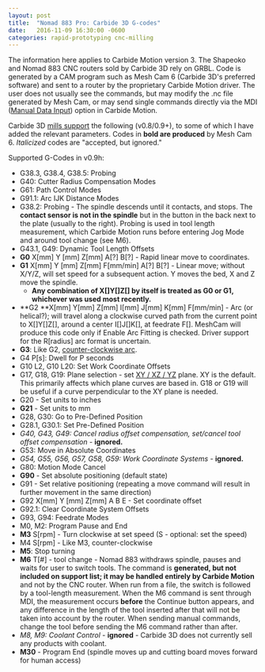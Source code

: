 ```yaml
---
layout: post
title:  "Nomad 883 Pro: Carbide 3D G-codes"
date:   2016-11-09 16:30:00 -0600
categories: rapid-prototyping cnc-milling
---
```

The information here applies to Carbide Motion version 3.
The Shapeoko and Nomad 883 CNC routers sold by Carbide 3D rely on GRBL. Code is generated by a CAM program such as Mesh Cam 6 (Carbide 3D's preferred software) and sent to a router by the proprietary Carbide Motion driver. The user does not usually see the commands, but may modify the .nc file generated by Mesh Cam, or may send single commands directly via the MDI (<a href="http://www.cnccookbook.com/CCCNCGCodeMDI.htm" rel="nofollow">Manual Data Input</a>) option in Carbide Motion.

Carbide 3D <a href="http://docs.carbide3d.com/article/52-grbl-g-code-definitions" rel="nofollow">mills support</a> the following (v0.8/0.9+), to some of which I have added the relevant parameters. Codes in **bold are produced** by Mesh Cam 6. *Italicized* codes are "accepted, but ignored."

Supported G-Codes in v0.9h:
- G38.3, G38.4, G38.5: Probing
- G40: Cutter Radius Compensation Modes
- G61: Path Control Modes
- G91.1: Arc IJK Distance Modes
- G38.2: Probing - The spindle descends until it contacts, and stops. The **contact sensor is not in the spindle** but in the button in the back next to the plate (usually to the right). Probing is used in tool length measurement, which Carbide Motion runs before entering Jog Mode and around tool change (see M6).
- G43.1, G49: Dynamic Tool Length Offsets
- **G0**  X[mm] Y [mm] Z[mm] A[?] B[?] - Rapid linear move to coordinates.
- **G1** X[mm] Y [mm] Z[mm] F[mm/min] A[?] B[?] - Linear move; without X/Y/Z, will set speed for a subsequent action. Y moves the bed, X and Z move the spindle.
  - **Any combination of X[]Y[]Z[] by itself is treated as G0 or G1, whichever was used most recently.**
- **G2 **X[mm] Y[mm] Z[mm] I[mm] J[mm] K[mm] F[mm/min] - Arc (or helical?); will travel along a clockwise curved path from the current point to X[]Y[]Z[], around a center I[]J[]K[], at feedrate F[]. MeshCam will produce this code only if Enable Arc Fitting is checked. Driver support for the R[radius] arc format is uncertain.
- **G3**: Like G2, <a href="http://www.cnccookbook.com/CCCNCGCodeArcsG02G03.htm" rel="nofollow">counter-clockwise arc</a>.
- G4 P[s]: Dwell for P seconds
- G10 L2, G10 L20: Set Work Coordinate Offsets
- G17, G18, G19: Plane selection - set [XY / XZ / YZ](http://cnc-programming-tips.blogspot.ca/2014/11/g17-g18-g19-plane-selection.html) plane. XY is the default. This primarily affects which plane curves are based in. G18 or G19 will be useful if a curve perpendicular to the XY plane is needed.
- G20 - Set units to inches
- **G21** - Set units to mm
- G28, G30: Go to Pre-Defined Position
- G28.1, G30.1: Set Pre-Defined Position
- *G40, G43, G49: Cancel radius offset compensation, set/cancel tool offset compensation* - **ignored.**
- G53: Move in Absolute Coordinates
- *G54, G55, G56, G57, G58, G59: Work Coordinate Systems* - **ignored.**
- G80: Motion Mode Cancel
- **G90** - Set absolute positioning (default state)
- G91 - Set relative positioning (repeating a move command will result in further movement in the same direction)
- G92 X[mm] Y [mm] Z[mm] A B E - Set coordinate offset
- G92.1: Clear Coordinate System Offsets
- G93, G94: Feedrate Modes
- M0, M2: Program Pause and End
- **M3** S[rpm] - Turn clockwise at set speed (S - optional: set the speed)
- M4 S[rpm] - Like M3, counter-clockwise
- **M5**: Stop turning
- **M6** T[#] - tool change - Nomad 883 withdraws spindle, pauses and waits for user to switch tools. The command is **generated, but not included on support list; it may be handled entirely by Carbide Motion** and not by the CNC router. When run from a file, the switch is followed by a tool-length measurement. When the M6 command is sent through MDI, the measurement occurs **before** the Continue button appears, and any difference in the length of the tool inserted after that will not be taken into account by the router. When sending manual commands, change the tool before sending the M6 command rather than after.
- *M8, M9: Coolant Control* - **ignored** - Carbide 3D does not currently sell any products with coolant.
- **M30** - Program End (spindle moves up and cutting board moves forward for human access)
